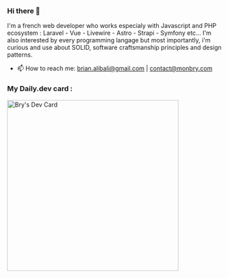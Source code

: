 ### Hi there 👋

I'm a french web developer who works especialy with Javascript and PHP ecosystem : Laravel - Vue - Livewire - Astro - Strapi - Symfony etc...
I'm also interested by every programming langage but most importantly, i'm curious and use about SOLID, software craftsmanship principles and design patterns.

- 📫 How to reach me: brian.alibali@gmail.com | contact@monbry.com

### My Daily.dev card : 
<a href="https://app.daily.dev/Bry"><img src="https://api.daily.dev/devcards/a2212a9ea790432eb60b94bc0cc26809.png?r=6fh" width="400" alt="Bry's Dev Card"/></a>

